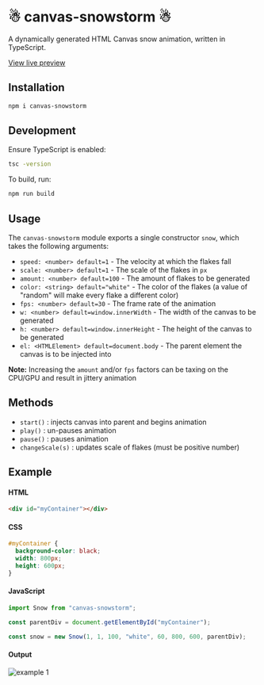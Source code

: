 # ☃ canvas-snowstorm ☃

A dynamically generated HTML Canvas snow animation, written in TypeScript.

[View live preview](https://canvas-snowstorm.jpuls.dev)

## Installation

```bash
npm i canvas-snowstorm
```

## Development

Ensure TypeScript is enabled:

```bash
tsc -version
```

To build, run:

```bash
npm run build
```

## Usage

The `canvas-snowstorm` module exports a single constructor `snow`, which takes the following arguments:

- `speed: <number> default=1` - The velocity at which the flakes fall
- `scale: <number> default=1` - The scale of the flakes in `px`
- `amount: <number> default=100` - The amount of flakes to be generated
- `color: <string> default="white"` - The color of the flakes (a value of "random" will make every flake a different color)
- `fps: <number> default=30` - The frame rate of the animation
- `w: <number> default=window.innerWidth` - The width of the canvas to be generated
- `h: <number> default=window.innerHeight` - The height of the canvas to be generated
- `el: <HTMLElement> default=document.body` - The parent element the canvas is to be injected into

**Note:** Increasing the `amount` and/or `fps` factors can be taxing on the CPU/GPU and result in jittery animation

## Methods

- `start()` : injects canvas into parent and begins animation
- `play()` : un-pauses animation
- `pause()` : pauses animation
- `changeScale(s)` : updates scale of flakes (must be positive number)

## Example

#### HTML

```html
<div id="myContainer"></div>
```

#### CSS

```css
#myContainer {
  background-color: black;
  width: 800px;
  height: 600px;
}
```

#### JavaScript

```javascript
import Snow from "canvas-snowstorm";

const parentDiv = document.getElementById("myContainer");

const snow = new Snow(1, 1, 100, "white", 60, 800, 600, parentDiv);
```

#### Output

![example 1](https://i.ibb.co/PGFmLjY/snow1.gif)
